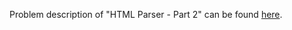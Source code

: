 Problem description of "HTML Parser - Part 2" can be found [here](https://www.hackerrank.com/challenges/html-parser-part-2/problem?isFullScreen=true).